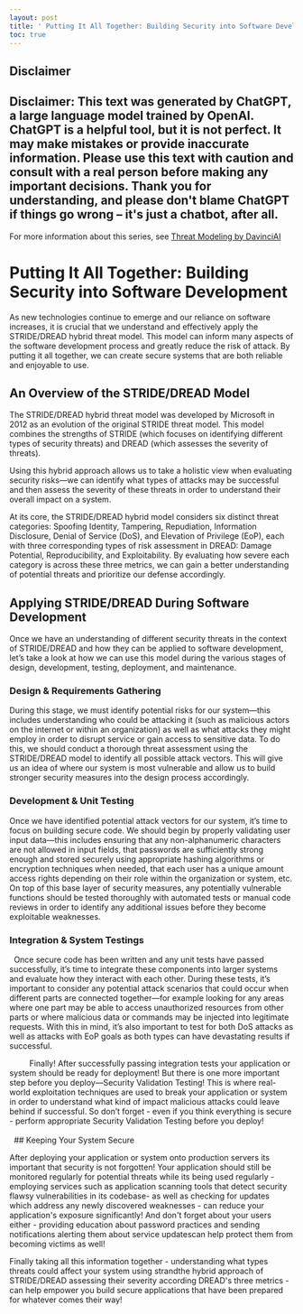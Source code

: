 ```yaml
---
layout: post
title: ' Putting It All Together: Building Security into Software Development'
toc: true
---
```

## Disclaimer
 Disclaimer: This text was generated by **ChatGPT**, a large language model trained by OpenAI. ChatGPT is a helpful tool, but it is not perfect. It may make mistakes or provide inaccurate information. Please use this text with caution and consult with a real person before making any important decisions. Thank you for understanding, and please don't blame ChatGPT if things go wrong – it's just a chatbot, after all.
---
 For more information about this series, see [Threat Modeling by DavinciAI](../threat-modeling-by-DavinciAI)



# Putting It All Together: Building Security into Software Development

As new technologies continue to emerge and our reliance on software increases, it is crucial that we understand and effectively apply the STRIDE/DREAD hybrid threat model. This model can inform many aspects of the software development process and greatly reduce the risk of attack. By putting it all together, we can create secure systems that are both reliable and enjoyable to use.  

## An Overview of the STRIDE/DREAD Model

The STRIDE/DREAD hybrid threat model was developed by Microsoft in 2012 as an evolution of the original STRIDE threat model. This model combines the strengths of STRIDE (which focuses on identifying different types of security threats) and DREAD (which assesses the severity of threats). 

Using this hybrid approach allows us to take a holistic view when evaluating security risks—we can identify what types of attacks may be successful and then assess the severity of these threats in order to understand their overall impact on a system. 

At its core, the STRIDE/DREAD hybrid model considers six distinct threat categories: Spoofing Identity, Tampering, Repudiation, Information Disclosure, Denial of Service (DoS), and Elevation of Privilege (EoP), each with three corresponding types of risk assessment in DREAD: Damage Potential, Reproducibility, and Exploitability.  By evaluating how severe each category is across these three metrics, we can gain a better understanding of potential threats and prioritize our defense accordingly. 


## Applying STRIDE/DREAD During Software Development

Once we have an understanding of different security threats in the context of STRIDE/DREAD and how they can be applied to software development, let’s take a look at how we can use this model during the various stages of design, development, testing, deployment, and maintenance. 

### Design & Requirements Gathering 
During this stage, we must identify potential risks for our system—this includes understanding who could be attacking it (such as malicious actors on the internet or within an organization) as well as what attacks they might employ in order to disrupt service or gain access to sensitive data. To do this, we should conduct a thorough threat assessment using the STRIDE/DREAD model to identify all possible attack vectors. This will give us an idea of where our system is most vulnerable and allow us to build stronger security measures into the design process accordingly.  
 
### Development & Unit Testing 
Once we have identified potential attack vectors for our system, it’s time to focus on building secure code. We should begin by properly validating user input data—this includes ensuring that any non-alphanumeric characters are not allowed in input fields, that passwords are sufficiently strong enough and stored securely using appropriate hashing algorithms or encryption techniques when needed, that each user has a unique amount access rights depending on their role within the organization or system, etc. On top of this base layer of security measures, any potentially vulnerable functions should be tested thoroughly with automated tests or manual code reviews in order to identify any additional issues before they become exploitable weaknesses.  
 
### Integration & System Testings 
  Once secure code has been written and any unit tests have passed successfully, it’s time to integrate these components into larger systems and evaluate how they interact with each other. During these tests, it’s important to consider any potential attack scenarios that could occur when different parts are connected together—for example looking for any areas where one part may be able to access unauthorized resources from other parts or where malicious data or commands may be injected into legitimate requests. With this in mind, it’s also important to test for both DoS attacks as well as attacks with EoP goals as both types can have devastating results if successful.  
  
    
    Finally! After successfully passing integration tests your application or system should be ready for deployment! But there is one more important step before you deploy—Security Validation Testing! This is where real-world exploitation techniques are used to break your application or system in order to understand what kind of impact malicious attacks could leave behind if successful. So don’t forget - even if you think everything is secure - perform appropriate Security Validation Testing before you deploy!
      
      
  ## Keeping Your System Secure

 After deploying your application or system onto production servers its important that security is not forgotten! Your application should still be monitored regularly for potential threats while its being used regularly - employing services such as application scanning tools that detect security flawsy vulnerabilities in its codebase- as well as checking for updates which address any newly discovered weaknesses - can reduce your application's exposure significantly! And don't forget about your users either - providing education about password practices and sending notifications alerting them about service updatescan help protect them from becoming victims as well!  

 Finally taking all this information together - understanding what types threats could affect your system using strandthe hybrid approach of STRIDE/DREAD assessing their severity according DREAD's three metrics - can help empower you build secure applications that have been prepared for whatever comes their way!